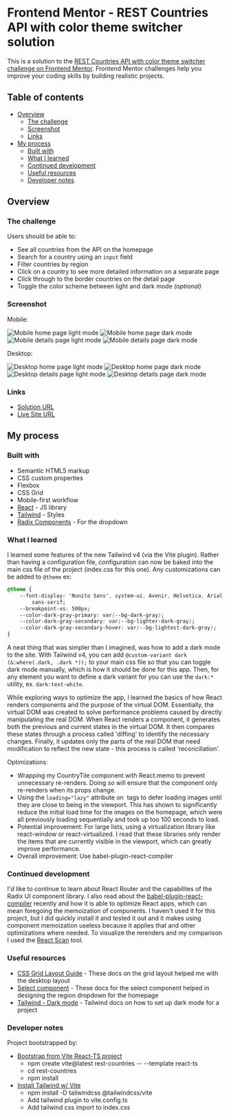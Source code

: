 # Frontend Mentor - REST Countries API with color theme switcher solution

This is a solution to the [REST Countries API with color theme switcher challenge on Frontend Mentor](https://www.frontendmentor.io/challenges/rest-countries-api-with-color-theme-switcher-5cacc469fec04111f7b848ca). Frontend Mentor challenges help you improve your coding skills by building realistic projects. 

## Table of contents

- [Overview](#overview)
  - [The challenge](#the-challenge)
  - [Screenshot](#screenshot)
  - [Links](#links)
- [My process](#my-process)
  - [Built with](#built-with)
  - [What I learned](#what-i-learned)
  - [Continued development](#continued-development)
  - [Useful resources](#useful-resources)
  - [Developer notes](#developer-notes)


## Overview

### The challenge

Users should be able to:

- See all countries from the API on the homepage
- Search for a country using an `input` field
- Filter countries by region
- Click on a country to see more detailed information on a separate page
- Click through to the border countries on the detail page
- Toggle the color scheme between light and dark mode *(optional)*

### Screenshot

Mobile:

![Mobile home page light mode](/design/completed/mobile-home-light.png)
![Mobile home page dark mode](/design/completed/mobile-home-dark.png)
![Mobile details page light mode](/design/completed/mobile-details-light.png)
![Mobile details page dark mode](/design/completed/mobile-details-dark.png)


Desktop:

![Desktop home page light mode](/design/completed/desktop-home-light.png)
![Desktop home page dark mode](/design/completed/desktop-home-dark.png)
![Desktop details page light mode](/design/completed/desktop-details-light.png)
![Desktop details page dark mode](/design/completed/desktop-details-dark.png)


### Links

- [Solution URL](https://github.com/ianwilk20/rest-countries-api-with-color-theme-switcher)
- [Live Site URL](https://country-finder-ianwilk20.netlify.app/)

## My process

### Built with

- Semantic HTML5 markup
- CSS custom properties
- Flexbox
- CSS Grid
- Mobile-first workflow
- [React](https://reactjs.org/) - JS library
- [Tailwind](https://tailwindcss.com/) - Styles
- [Radix Components](https://www.radix-ui.com/) - For the dropdown


### What I learned

I learned some features of the new Tailwind v4 (via the Vite plugin). Rather than having a configuration file, configuration can now be baked into the main css file of the project (index.css for this one). Any customizations can be added to  `@theme` ex:

```CSS
@theme {
    --font-display: 'Nunito Sans', system-ui, Avenir, Helvetica, Arial,
        sans-serif;
    --breakpoint-xs: 500px;
    --color-dark-gray-primary: var(--bg-dark-gray);
    --color-dark-gray-secondary: var(--bg-lighter-dark-gray);
    --color-dark-gray-secondary-hover: var(--bg-lightest-dark-gray);
}
```

A neat thing that was simpler than I imagined, was how to add a dark mode to the site. With Tailwind v4, you can add `@custom-variant dark (&:where(.dark, .dark *));` to your main css file so that you can toggle dark mode manually, which is how it should be done for this app. Then, for any element you want to define a dark variant for you can use the `dark:*` utility, ex. `dark:text-white`.

While exploring ways to optimize the app, I learned the basics of how React renders components and the purpose of the virtual DOM. Essentially, the virtual DOM was created to solve performance problems caused by directly manipulating the real DOM. When React renders a component, it generates both the previous and current states in the virtual DOM. It then compares these states through a process called 'diffing' to identify the necessary changes. Finally, it updates only the parts of the real DOM that need modification to reflect the new state - this process is called 'reconciliation'.


Optimizations:
- Wrapping my CountryTile component with React.memo to prevent unnecessary re-renders. Doing so will ensure that the component only re-renders when its props change.
- Using the `loading="lazy"` attribute on <img> tags to defer loading images until they are close to being in the viewport. This has shown to significantly reduce the initial load time for the images on the homepage, which were all previously loading sequentially and took up too 100 seconds to load.
- Potential improvement: For large lists, using a virtualization library like react-window or react-virtualized. I read that these libraries only render the items that are currently visible in the viewport, which can greatly improve performance.
- Overall improvement: Use babel-plugin-react-compiler

### Continued development

I'd like to continue to learn about React Router and the capabilites of the Radix UI component library. I also read about the [babel-plugin-react-compiler](https://www.npmjs.com/package/babel-plugin-react-compiler) recently and how it is able to optimize React apps, which can mean foregoing the memoization of components. I haven't used it for this project, but I did quickly install it and tested it out and it makes using component memoization useless because it applies that and other optimizations where needed. To visualize the rerenders and my comparison I used the [React Scan](https://github.com/aidenybai/react-scan) tool.

### Useful resources

- [CSS Grid Layout Guide](https://css-tricks.com/snippets/css/complete-guide-grid/) - These docs on the grid layout helped me with the desktop layout
- [Select component](https://www.radix-ui.com/themes/docs/components/select) - These docs for the select component helped in designing the region dropdown for the homepage
- [Tailwind - Dark mode](https://tailwindcss.com/docs/dark-mode) - Tailwind docs on how to set up dark mode for a project

### Developer notes
Project bootstrapped by:
- [Bootstrap from Vite React-TS project](https://tailwindcss.com/docs/installation/using-postcss)
  - npm create vite@latest rest-countries -- --template react-ts
  - cd rest-countries
  - npm install
- [Install Tailwind w/ Vite](https://tailwindcss.com/docs/installation/using-vite) 
  - npm install -D tailwindcss @tailwindcss/vite
  - Add tailwind plugin to vite.config.ts
  - Add tailwind css import to index.css